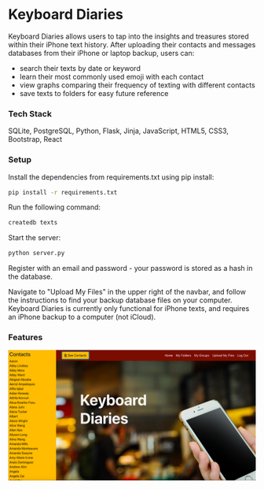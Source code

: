 # Keyboard Diaries

Keyboard Diaries allows users to tap into the insights and treasures stored within their iPhone text history. After uploading their contacts and messages databases from their iPhone or laptop backup, users can:
- search their texts by date or keyword
- learn their most commonly used emoji with each contact
- view graphs comparing their frequency of texting with different contacts
- save texts to folders for easy future reference

### Tech Stack
SQLite, PostgreSQL, Python, Flask, Jinja, JavaScript, HTML5, CSS3, Bootstrap, React

### Setup

Install the dependencies from requirements.txt using pip install:

```sh
pip install -r requirements.txt
```

Run the following command:

```sh
createdb texts
```
Start the server:

```sh
python server.py
```
Register with an email and password - your password is stored as a hash in the database.

Navigate to "Upload My Files" in the upper right of the navbar, and follow the instructions to find your backup database files on your computer. Keyboard Diaries is currently only functional for iPhone texts, and requires an iPhone backup to a computer (not iCloud).

### Features

![alt text](https://github.com/priyankaaltman/Keyboard-Diaries/blob/master/static/Readme_Screenshots/Home.png "Home")
